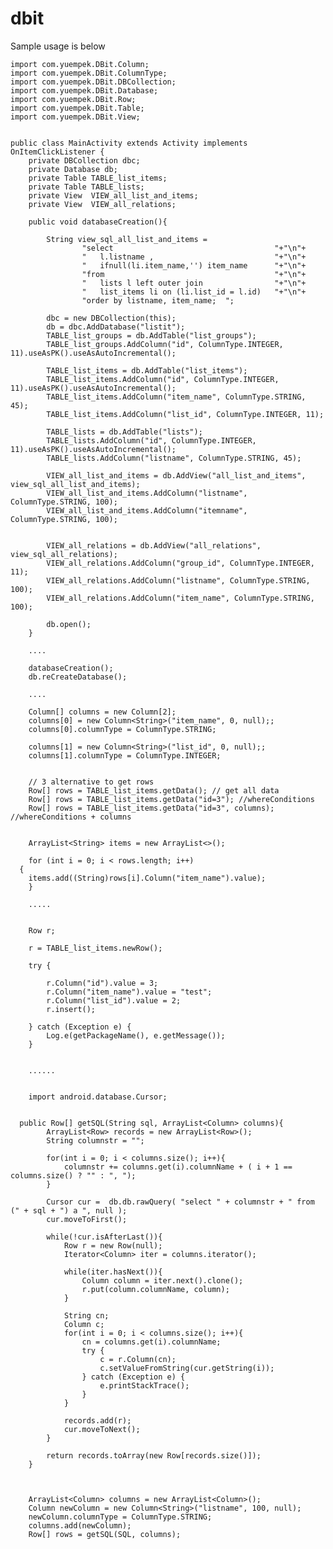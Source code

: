# dbit

Sample usage is below


    import com.yuempek.DBit.Column;
    import com.yuempek.DBit.ColumnType;
    import com.yuempek.DBit.DBCollection;
    import com.yuempek.DBit.Database;
    import com.yuempek.DBit.Row;
    import com.yuempek.DBit.Table;
    import com.yuempek.DBit.View;


    public class MainActivity extends Activity implements OnItemClickListener {
        private DBCollection dbc;
        private Database db;
        private Table TABLE_list_items;
        private Table TABLE_lists;
        private View  VIEW_all_list_and_items;
        private View  VIEW_all_relations;

        public void databaseCreation(){

            String view_sql_all_list_and_items = 
                    "select                                    "+"\n"+
                    "   l.listname ,                           "+"\n"+
                    "   ifnull(li.item_name,'') item_name      "+"\n"+
                    "from                                      "+"\n"+
                    "   lists l left outer join                "+"\n"+
                    "   list_items li on (li.list_id = l.id)   "+"\n"+
                    "order by listname, item_name;  ";

            dbc = new DBCollection(this);
            db = dbc.AddDatabase("listit");
            TABLE_list_groups = db.AddTable("list_groups");
            TABLE_list_groups.AddColumn("id", ColumnType.INTEGER, 11).useAsPK().useAsAutoIncremental();

            TABLE_list_items = db.AddTable("list_items");
            TABLE_list_items.AddColumn("id", ColumnType.INTEGER, 11).useAsPK().useAsAutoIncremental();
            TABLE_list_items.AddColumn("item_name", ColumnType.STRING, 45);
            TABLE_list_items.AddColumn("list_id", ColumnType.INTEGER, 11);

            TABLE_lists = db.AddTable("lists");
            TABLE_lists.AddColumn("id", ColumnType.INTEGER, 11).useAsPK().useAsAutoIncremental();
            TABLE_lists.AddColumn("listname", ColumnType.STRING, 45);

            VIEW_all_list_and_items = db.AddView("all_list_and_items", view_sql_all_list_and_items);
            VIEW_all_list_and_items.AddColumn("listname", ColumnType.STRING, 100);
            VIEW_all_list_and_items.AddColumn("itemname", ColumnType.STRING, 100);


            VIEW_all_relations = db.AddView("all_relations", view_sql_all_relations);
            VIEW_all_relations.AddColumn("group_id", ColumnType.INTEGER, 11);
            VIEW_all_relations.AddColumn("listname", ColumnType.STRING, 100);
            VIEW_all_relations.AddColumn("item_name", ColumnType.STRING, 100);

            db.open();
        }

        ....

        databaseCreation();
        db.reCreateDatabase();

        ....

        Column[] columns = new Column[2];
        columns[0] = new Column<String>("item_name", 0, null);;
        columns[0].columnType = ColumnType.STRING;

        columns[1] = new Column<String>("list_id", 0, null);;
        columns[1].columnType = ColumnType.INTEGER;


        // 3 alternative to get rows
        Row[] rows = TABLE_list_items.getData(); // get all data
        Row[] rows = TABLE_list_items.getData("id=3"); //whereConditions
        Row[] rows = TABLE_list_items.getData("id=3", columns); //whereConditions + columns


        ArrayList<String> items = new ArrayList<>();

        for (int i = 0; i < rows.length; i++) 
      {
        items.add((String)rows[i].Column("item_name").value);
        }

        .....


        Row r; 

        r = TABLE_list_items.newRow();

        try {

            r.Column("id").value = 3;
            r.Column("item_name").value = "test";
            r.Column("list_id").value = 2;
            r.insert();

        } catch (Exception e) {
            Log.e(getPackageName(), e.getMessage());
        }


        ......


        import android.database.Cursor;


      public Row[] getSQL(String sql, ArrayList<Column> columns){
            ArrayList<Row> records = new ArrayList<Row>();
            String columnstr = "";

            for(int i = 0; i < columns.size(); i++){
                columnstr += columns.get(i).columnName + ( i + 1 == columns.size() ? "" : ", ");
            }

            Cursor cur =  db.db.rawQuery( "select " + columnstr + " from (" + sql + ") a ", null );
            cur.moveToFirst();

            while(!cur.isAfterLast()){
                Row r = new Row(null);
                Iterator<Column> iter = columns.iterator();

                while(iter.hasNext()){
                    Column column = iter.next().clone();
                    r.put(column.columnName, column);
                }

                String cn;
                Column c;
                for(int i = 0; i < columns.size(); i++){
                    cn = columns.get(i).columnName;
                    try {
                        c = r.Column(cn);
                        c.setValueFromString(cur.getString(i));
                    } catch (Exception e) {
                        e.printStackTrace();
                    }                 
                }

                records.add(r);
                cur.moveToNext();
            }        

            return records.toArray(new Row[records.size()]);
        }



        ArrayList<Column> columns = new ArrayList<Column>();
        Column newColumn = new Column<String>("listname", 100, null);
        newColumn.columnType = ColumnType.STRING;
        columns.add(newColumn);
        Row[] rows = getSQL(SQL, columns); 
